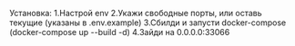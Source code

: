 Установка:
1.Настрой env
2.Укажи свободные порты, или оставь текущие (указаны в .env.example)
3.Сбилди и запусти docker-compose (docker-compose up --build -d)
4.Зайди на 0.0.0.0:33066